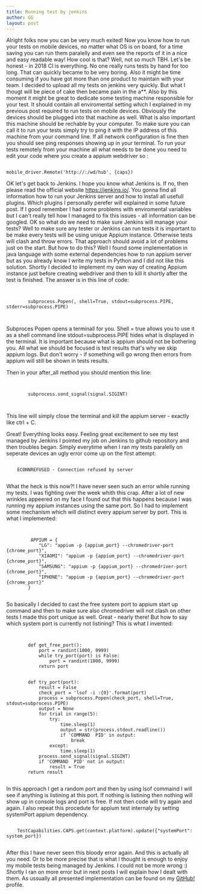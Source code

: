 ```yaml
---
title: Running test by jenkins
author: GG
layout: post
---
```


Alright folks now you can be very much exited! Now you know how to run your tests on mobile devices, no matter what OS is on board, for a time saving you can run them paralelly and even see the reports of it in a nice and easy readable way!
How cool is that? Well, not so much TBH.
Let's be honest - in 2018 CI is everything. No one really runs tests by hand for too long. That can quickly became to be very boring. Also it might be time consuming if you have got more than one product to maintain with your team.
I decided to upload all my tests on jenkins very quickly. But what I thougt will be piece of cake then became pain in the a**.
Also by this moment it might be great to dedicate some testing machine responsible for your test. It should contain all enviromental setting which I explained in my previous post required to run tests on mobile devices. Obviously the devices should be plugged into that machine as well.
What is also important this machine should be rechable by your computer. To make sure you can call it to run your tests simply try to ping it with the IP address of this machine from your command line. If all network configuration is fine then you should see ping responses showing up in your terminal.
To run your tests remotely from your machine all what needs to be done you need to edit your code where you create a appium webdriver so :
<pre><code>
mobile_driver.Remote('http://<address_ip_of_your_testing_machine>:<appium_port>/wd/hub', {caps})
</code></pre>
OK let's get back to Jenkins. I hope you know what Jenkins is. If no, then please read the official website <a href="https://jenkins.io/">https://jenkins.io/</a>. You gonna find all information how to run your Jenkins server and how to install all usefull plugins. Which plugins I personally perefer will explained in some future post.
If I good remember I had some problems with enviromental variables but I can't really tell how I managed to fix this issues - all information can be googled.
OK so what do we need to make sure Jenkins will manage your tests? Well to make sure any tester or Jenkins can run tests it is important to be make every tests will be using unique Appium instance. Otherwise tests will clash and throw errors.
That approach should avoid a lot of problems just on the start. But how to do this? Well I found some implementation in java language with some external dependencies how to run appium server but as you already know I write my tests in Python and I did not like this solution.
Shortly I decided to implement my own way of creating Appium instance just before creating webdriver and then to kill it shortly after the test is finished. The answer is in this line of code:

 <pre><code>
 
		subprocess.Popen(<your_command>, shell=True, stdout=subprocess.PIPE, stderr=subprocess.PIPE)
	
 </code></pre>
 
 Subproces Popen opens a terminall for you. Shell = true allows you to use it as a shell command line stdout=subprocess.PIPE hides what is displayed in the terminal. It is important because what is appium should not be bothering you. All what we should be focused is test results that's why we skip appium logs.
 But don't worry - if something will go wrong then errors from appium will still be shown in tests results.
 
 Then in your after_all method you should mention this line:
 
 <pre><code>
  
		subprocess.send_signal(signal.SIGINT)
	
 </code></pre>

 This line will simply close the terminal and kill the appium server - exactly like ctrl + C.
 
 Great! Everything looks easy. Feeling great excitement to see my test managed by Jenkins I pointed my job on Jenkins to github repository and then troubles began. Simply everytime when I ran my tests paralelly on seperate devices an ugly error come up on the first attempt:
 <pre><code>
	ECONNREFUSED - Connection refused by server
 </code></pre>
 What the heck is this now?! I have never seen such an error while running my tests. I was fighting over the week whith this crap. After a lot of new wrinkles appeered on my face I found out that this happens because I was running my appium instances using the same port.
 So I had to implement some mechanism which will distinct every appium server by port. This is what I implemented:
 
 <pre><code>
 
		 APPIUM = {
			"LG": "appium -p {appium_port} --chromedriver-port {chrome_port}",
			"XIAOMI": "appium -p {appium_port} --chromedriver-port {chrome_port}",
			"SAMSUNG": "appium -p {appium_port} --chromedriver-port {chrome_port}",
			"IPHONE": "appium -p {appium_port} --chromedriver-port {chrome_port}"
		}
		
</code></pre>

So basically I decided to cast the free system port to appium start up command and then to make sure also chromedriver will not clash on other tests I made this port unique as well. Great - nearly there!
But how to say which system port is currently not listining? This is what I invented:

<pre><code>

		def get_free_port():
			port = randint(1000, 9999)
			while try_port(port) is False:
				port = randint(1000, 9999)
			return port


		def try_port(port):
			result = False
			check_port = 'lsof -i :{0}'.format(port)
			process = subprocess.Popen(check_port, shell=True, stdout=subprocess.PIPE)
			output = None
			for trial in range(5):
				try:
					time.sleep(1)
					output = str(process.stdout.readline())
					if 'COMMAND  PID' in output:
						break
				except:
					time.sleep(1)
			process.send_signal(signal.SIGINT)
			if 'COMMAND  PID' not in output:
				result = True
		return result
		
</code></pre>

In this approach I get a random port and then by using lsof commaind I will see if anything is listining at this port. If nothing is listining then nothing will show up in console logs and port is free. If not then code will try again and again.
I also repeat this procedute for appium test internaly by setting systemPort appium dependency.
<pre><code>
	TestCapabilities.CAPS.get(context.platform).update({"systemPort": system_port})
 </code></pre>
After this I have never seen this bloody error again.
And this is actually all you need. Or to be more precise that is what I thought is enough to enjoy my mobile tests being managed by Jenkins. I could not be more wrong :) Shortly I ran on more error but in next posts I will explain how I dealt with them.
As ussually all presented implementation can be found on my <a href="https://github.com/appiumator/appmation1/branches">GitHub!</a> profile.
 
